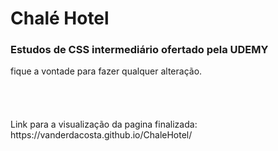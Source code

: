 # Chalé Hotel

### Estudos de CSS intermediário ofertado pela UDEMY 

<p> fique a vontade para fazer qualquer alteração.

<br>
<br>
<br>
<br>
<br>
Link para a visualização da pagina finalizada: <a>https://vanderdacosta.github.io/ChaleHotel/